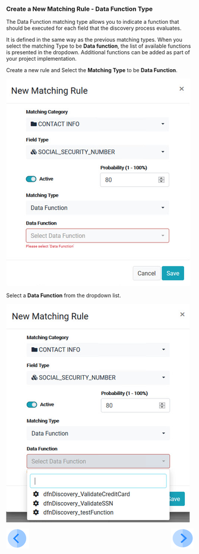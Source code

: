 ### Create a New Matching Rule - Data Function Type

The Data Function matching type allows you to indicate a function that should be executed for each field that the discovery process evaluates.

It is defined in the same way as the previous matching types. When you select the matching Type to be **Data function**, the list of available functions is presented in the dropdown. Additional functions can be added as part of your project implementation. 

Create a new rule and Select the **Matching Type** to be  **Data Function**. 

![image](../images/07_3_Discovery_NewMatchingRule13_DataFunction1.jpg)

Select a **Data Function** from the dropdown list. 

![image](../images/07_3_Discovery_NewMatchingRule13_DataFunction2.jpg)


[![Previous](../images/Previous.png)]( 03_03_03_Discovery_NewMatchingRule_Data.md)[<img align="right" width="60" height="54" src="../images/Next.png">](03_03_05_Discovery_NewMatchingRule_DataSample.md)

